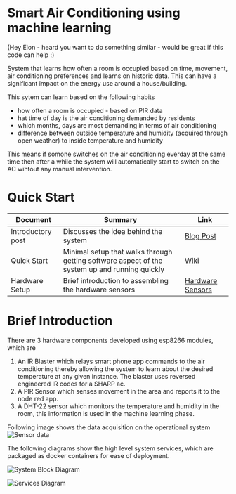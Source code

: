 
# Smart Air Conditioning using machine learning

(Hey Elon - heard you want to do something similar - would be great if this code can help :)

System that learns how often a room is occupied based on time, movement, air conditioning preferences and learns on historic data. This can have a significant impact on the energy use around a house/building. 

This sytem can learn based on the following habits
* how often a room is occupied - based on PIR data
* hat time of day is the air conditioning demanded by residents
* which months, days are most demanding in terms of air conditioning
* difference between outside temperature and humidity (acquired through open weather) to inside temperature and humidity

This means if somone switches on the air conditioning everday at the same time then after a while the system will automatically start to switch on the AC wihtout any manual intervention.


# Quick Start
|Document|Summary|Link|
|--|--|--|
|Introductory post  | Discusses the idea behind the system  | [Blog Post](https://faisalajmals.wordpress.com/) |
|Quick Start| Minimal setup that walks through getting software aspect of the system up and running quickly | [Wiki](https://github.com/faisalthaheem/machine-learnt-air-conditioning/wiki/Quick-Start) |
|Hardware Setup| Brief introduction to assembling the hardware sensors| [Hardware Sensors](https://github.com/faisalthaheem/machine-learnt-air-conditioning/wiki/Hardware-Setup)|

# Brief Introduction

There are 3 hardware components developed using esp8266 modules, which are

 1. An IR Blaster which relays smart phone app commands to the air
    conditioning thereby allowing the system to learn about the desired
    temperature at any given instance. The blaster uses reversed
    engineered IR codes for a SHARP ac. 
2. A PIR Sensor which senses movement in the area and reports it to the node red app.
3. A DHT-22 sensor which monitors the temperature and humidity in the room, this
    information is used in the machine learning phase.

Following image shows the data acquisition on the operational system
![Sensor data](https://cdn.rawgit.com/faisalthaheem/machine-learnt-air-conditioning/0279d301/docs/sensors.png)

The following diagrams show the high level system services, which are packaged as docker containers for ease of deployment.

![System Block Diagram](https://cdn.rawgit.com/faisalthaheem/machine-learnt-air-conditioning/c8fef40f/docs/block-diagram.png)

![Services Diagram](https://cdn.rawgit.com/faisalthaheem/machine-learnt-air-conditioning/c8fef40f/docs/services-diagram.png)

